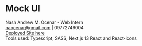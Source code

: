 # Mock UI
Nash Andrew M. Ocenar - Web Intern \
naocenar@gmail.com | 09772746004 \
[Deployed Site here](https://localhost:3000) \
Tools used: Typescript, SASS, Next.js 13 React and React-icons
